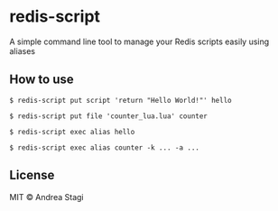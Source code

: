 redis-script
============

A simple command line tool to manage your Redis scripts easily using aliases

How to use
----------

    $ redis-script put script 'return "Hello World!"' hello

    $ redis-script put file 'counter_lua.lua' counter

    $ redis-script exec alias hello

    $ redis-script exec alias counter -k ... -a ...

License
-------
MIT © Andrea Stagi